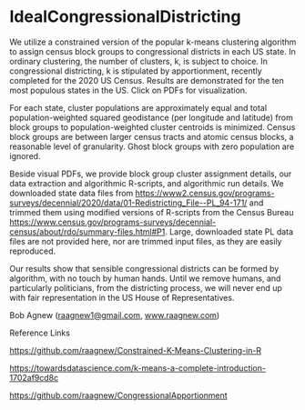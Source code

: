 # IdealCongressionalDistricting

We utilize a constrained version of the popular k-means clustering algorithm to assign census block groups to congressional districts in each US state.  In ordinary clustering, the number of clusters, k, is subject to choice.  In congressional districting, k is stipulated by apportionment, recently completed for the 2020 US Census.  Results are demonstrated for the ten most populous states in the US.  Click on PDFs for visualization.

For each state, cluster populations are approximately equal and total population-weighted squared geodistance (per longitude and latitude) from block groups to population-weighted cluster centroids is minimized.  Census block groups are between larger census tracts and atomic census blocks, a reasonable level of granularity.  Ghost block groups with zero population are ignored.

Beside visual PDFs, we provide block group cluster assignment details, our data extraction and algorithmic R-scripts, and algorithmic run details.  We downloaded state data files from https://www2.census.gov/programs-surveys/decennial/2020/data/01-Redistricting_File--PL_94-171/ and trimmed them using modified versions of R-scripts from the Census Bureau https://www.census.gov/programs-surveys/decennial-census/about/rdo/summary-files.html#P1.  Large, downloaded state PL data files are not provided here, nor are trimmed input files, as they are easily reproduced.

Our results show that sensible congressional districts can be formed by algorithm, with no touch by human hands.  Until we remove humans, and particularly politicians, from the districting process, we will never end up with fair representation in the US House of Representatives.

Bob Agnew (raagnew1@gmail.com, www.raagnew.com)

Reference Links

https://github.com/raagnew/Constrained-K-Means-Clustering-in-R

https://towardsdatascience.com/k-means-a-complete-introduction-1702af9cd8c

https://github.com/raagnew/CongressionalApportionment
